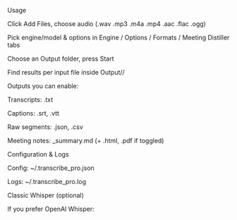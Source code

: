 Usage

Click Add Files, choose audio (.wav .mp3 .m4a .mp4 .aac .flac .ogg)

Pick engine/model & options in Engine / Options / Formats / Meeting Distiller tabs

Choose an Output folder, press Start

Find results per input file inside Output/<basename>/

Outputs you can enable:

Transcripts: .txt

Captions: .srt, .vtt

Raw segments: .json, .csv

Meeting notes: _summary.md (+ .html, .pdf if toggled)

Configuration & Logs

Config: ~/.transcribe_pro.json

Logs: ~/.transcribe_pro.log

Classic Whisper (optional)

If you prefer OpenAI Whisper:
